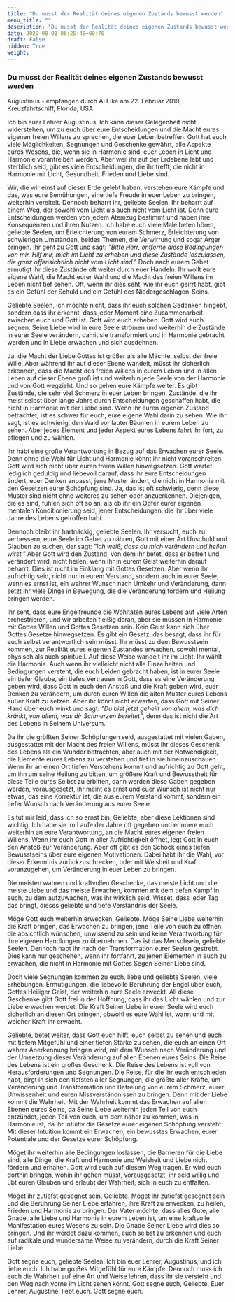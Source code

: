 ```yaml
---
title: "Du musst der Realität deines eigenen Zustands bewusst werden"
menu_title: ""
description: "Du musst der Realität deines eigenen Zustands bewusst werden"
date: 2020-08-01 06:25:48+00:70
draft: False
hidden: True
weight:
---
```

### Du musst der Realität deines eigenen Zustands bewusst werden

Augustinus - empfangen durch Al Fike am 22. Februar 2019, Kreuzfahrtschiff, Florida, USA.

Ich bin euer Lehrer Augustinus. Ich kann dieser Gelegenheit nicht widerstehen, um zu euch über eure Entscheidungen und die Macht eures eigenen freien Willens zu sprechen, die euer Leben betreffen. Gott hat euch viele Möglichkeiten, Segnungen und Geschenke gewährt, alle Aspekte eures Wesens, die, wenn sie in Harmonie sind, euer Leben in Licht und Harmonie vorantreiben werden. Aber weil ihr auf der Erdebene lebt und sterblich seid, gibt es viele Entscheidungen, die ihr trefft, die nicht in Harmonie mit Licht, Gesundheit, Frieden und Liebe sind.

Wir, die wir einst auf dieser Erde gelebt haben, verstehen eure Kämpfe und das, was eure Bemühungen, eine tiefe Freude in euer Leben zu bringen, weiterhin vereitelt. Dennoch beharrt ihr, geliebte Seelen. Ihr beharrt auf einem Weg, der sowohl vom Licht als auch nicht vom Licht ist. Denn eure Entscheidungen werden von jedem Atemzug bestimmt und haben ihre Konsequenzen und ihren Nutzen. Ich habe euch viele Male beten hören, geliebte Seelen, um Erleichterung von eurem Schmerz, Erleichterung von schwierigen Umständen, beides Themen, die Verwirrung und sogar Ärger bringen. Ihr geht zu Gott und sagt: *"Bitte Herr, entferne diese Bedingungen von mir. Hilf mir, mich im Licht zu erheben und diese Zustände loszulassen, die ganz offensichtlich nicht vom Licht sind."* Doch nach eurem Gebet ermutigt ihr diese Zustände oft weiter durch euer Handeln. Ihr wollt eure eigene Wahl, die Macht eurer Wahl und die Macht des freien Willens im Leben nicht tief sehen. Oft, wenn ihr dies seht, wie ihr euch geirrt habt, gibt es ein Gefühl der Schuld und ein Gefühl des Niedergeschlagen-Seins.

Geliebte Seelen, ich möchte nicht, dass ihr euch solchen Gedanken hingebt, sondern dass ihr erkennt, dass jeder Moment eine Zusammenarbeit zwischen euch und Gott ist. Gott wird euch erheben. Gott wird euch segnen. Seine Liebe wird in eure Seele strömen und weiterhin die Zustände in eurer Seele verändern, damit sie transformiert und in Harmonie gebracht werden und in Liebe erwachen und sich ausdehnen.

Ja, die Macht der Liebe Gottes ist größer als alle Mächte, selbst der freie Wille. Aber während ihr auf dieser Ebene wandelt, müsst ihr sicherlich erkennen, dass die Macht des freien Willens in eurem Leben und in allen Leben auf dieser Ebene groß ist und weiterhin jede Seele von der Harmonie und von Gott wegzieht. Und so gehen eure Kämpfe weiter. Es gibt Zustände, die sehr viel Schmerz in euer Leben bringen, Zustände, die ihr meist selbst über lange Jahre durch Entscheidungen geschaffen habt, die nicht in Harmonie mit der Liebe sind. Wenn ihr euren eigenen Zustand betrachtet, ist es schwer für euch, eure eigene Wahl darin zu sehen. Wie ihr sagt, ist es schwierig, den Wald vor lauter Bäumen in eurem Leben zu sehen. Aber jedes Element und jeder Aspekt eures Lebens fahrt ihr fort, zu pflegen und zu wählen.

Ihr habt eine große Verantwortung in Bezug auf das Erwachen eurer Seele. Denn ohne die Wahl für Licht und Harmonie könnt ihr nicht voranschreiten. Gott wird sich nicht über euren freien Willen hinwegsetzen. Gott wartet lediglich geduldig und liebevoll darauf, dass ihr eure Entscheidungen ändert, euer Denken anpasst, jene Muster ändert, die nicht in Harmonie mit den Gesetzen eurer Schöpfung sind. Ja, das ist oft schwierig, denn diese Muster sind nicht ohne weiteres zu sehen oder anzuerkennen. Diejenigen, die es sind, fühlen sich oft so an, als ob ihr ein Opfer eurer eigenen mentalen Konditionierung seid, jener Entscheidungen, die ihr über viele Jahre des Lebens getroffen habt.

Dennoch bleibt ihr hartnäckig, geliebte Seelen. Ihr versucht, euch zu verbessern, eure Seele im Gebet zu nähren, Gott mit einer Art Unschuld und Glauben zu suchen, der sagt: *"Ich weiß, dass du mich verändern und heilen wirst."* Aber Gott wird den Zustand, von dem ihr betet, dass er befreit und verändert wird, nicht heilen, wenn ihr in eurem Geist weiterhin darauf beharrt. Dies ist nicht im Einklang mit Gottes Gesetzen. Aber wenn ihr aufrichtig seid, nicht nur in eurem Verstand, sondern auch in eurer Seele, wenn es ernst ist, ein wahrer Wunsch nach Umkehr und Veränderung, dann setzt ihr viele Dinge in Bewegung, die die Veränderung fördern und Heilung bringen werden.

Ihr seht, dass eure Engelfreunde die Wohltaten eures Lebens auf viele Arten orchestrieren, und wir arbeiten fleißig daran, aber sie müssen in Harmonie mit Gottes Willen und Gottes Gesetzen sein. Kein Geist kann sich über Gottes Gesetze hinwegsetzen. Es gibt ein Gesetz, das besagt, dass ihr für euch selbst verantwortlich sein müsst. Ihr müsst zu dem Bewusstsein kommen, zur Realität eures eigenen Zustandes erwachen, sowohl mental, physisch als auch spirituell. Auf diese Weise wandelt ihr im Licht. Ihr wählt die Harmonie. Auch wenn ihr vielleicht nicht alle Einzelheiten und Bedingungen versteht, die euch Leiden gebracht haben, ist in eurer Seele ein tiefer Glaube, ein tiefes Vertrauen in Gott, dass es eine Veränderung geben wird, dass Gott in euch den Anstoß und die Kraft geben wird, euer Denken zu verändern, um durch euren Willen die alten Muster eures Lebens außer Kraft zu setzen. Aber ihr könnt nicht erwarten, dass Gott mit Seiner Hand über euch winkt und sagt: *"Du bist jetzt geheilt von allem, was dich kränkt, von allem, was dir Schmerzen bereitet"*, denn das ist nicht die Art des Lebens in Seinem Universum.

Da ihr die größten Seiner Schöpfungen seid, ausgestattet mit vielen Gaben, ausgestattet mit der Macht des freien Willens, müsst ihr dieses Geschenk des Lebens als ein Wunder betrachten, aber auch mit der Notwendigkeit, die Elemente eures Lebens zu verstehen und tief in sie hineinzuschauen. Wenn ihr an einen Ort tiefen Verstehens kommt und aufrichtig zu Gott geht, um ihn um seine Heilung zu bitten, um größere Kraft und Bewusstheit für diese Teile eures Selbst zu erbitten, dann werden diese Gaben gegeben werden, vorausgesetzt, ihr meint es ernst und euer Wunsch ist nicht nur etwas, das eine Korrektur ist, die aus eurem Verstand kommt, sondern ein tiefer Wunsch nach Veränderung aus eurer Seele.

Es tut mir leid, dass ich so ernst bin, Geliebte, aber diese Lektionen sind wichtig. Ich habe sie im Laufe der Jahre oft gegeben und erinnere euch weiterhin an eure Verantwortung, an die Macht eures eigenen freien Willens. Wenn ihr euch Gott in aller Aufrichtigkeit öffnet, legt Gott in euch den Anstoß zur Veränderung. Aber oft gibt es den Schock eines tiefen Bewusstseins über eure eigenen Motivationen. Dabei habt ihr die Wahl, vor dieser Erkenntnis zurückzuschrecken, oder mit Weisheit und Kraft voranzugehen, um Veränderung in euer Leben zu bringen.

Die meisten wahren und kraftvollen Geschenke, das meiste Licht und die meiste Liebe und das meiste Erwachen, kommen mit dem tiefen Kampf in euch, zu dem aufzuwachen, was ihr wirklich seid. Wisset, dass jeder Tag das bringt, dieses geliebte und tiefe Verständnis der Seele.

Möge Gott euch weiterhin erwecken, Geliebte. Möge Seine Liebe weiterhin die Kraft bringen, das Erwachen zu bringen, jene Teile von euch zu öffnen, die absichtlich wünschen, unwissend zu sein und keine Verantwortung für ihre eigenen Handlungen zu übernehmen. Das ist das Menschsein, geliebte Seelen. Dennoch habt ihr nach der Transformation eurer Seelen gestrebt. Dies kann nur geschehen, wenn ihr fortfahrt, zu jenen Elementen in euch zu erwachen, die nicht in Harmonie mit Gottes Segen Seiner Liebe sind.

Doch viele Segnungen kommen zu euch, liebe und geliebte Seelen, viele Erhebungen, Ermutigungen, die liebevolle Berührung der Engel über euch, Gottes Heiliger Geist, der weiterhin eure Seele erweckt. All diese Geschenke gibt Gott frei in der Hoffnung, dass ihr das Licht wählen und zur Liebe erwachen werdet. Die Kraft Seiner Liebe in eurer Seele wird euch sicherlich an diesen Ort bringen, obwohl es eure Wahl ist, wann und mit welcher Kraft ihr erwacht.

Geliebte, betet weiter, dass Gott euch hilft, euch selbst zu sehen und euch mit tiefem Mitgefühl und einer tiefen Stärke zu sehen, die euch an einen Ort wahrer Anerkennung bringen wird, mit dem Wunsch nach Veränderung und der Umsetzung dieser Veränderung auf allen Ebenen eures Seins. Die Reise des Lebens ist ein großes Geschenk. Die Reise des Lebens ist voll von Herausforderungen und Segnungen. Die Reise, für die ihr euch entschieden habt, birgt in sich den tiefsten aller Segnungen, die größte aller Kräfte, um Veränderung und Transformation und Befreiung von eurem Schmerz, eurer Unwissenheit und euren Missverständnissen zu bringen. Denn mit der Liebe kommt die Wahrheit. Mit der Wahrheit kommt das Erwachen auf allen Ebenen eures Seins, da Seine Liebe weiterhin jeden Teil von euch entzündet, jeden Teil von euch, um dem näher zu kommen, was in Harmonie ist, da ihr intuitiv die Gesetze eurer eigenen Schöpfung versteht. Mit dieser Intuition kommt ein Erwachen, ein bewusstes Erwachen, eurer Potentiale und der Gesetze eurer Schöpfung.

Möget ihr weiterhin alle Bedingungen loslassen, die Barrieren für die Liebe sind, alle Dinge, die Kraft und Harmonie und Weisheit und Liebe nicht fördern und erhalten. Gott wird euch auf diesem Weg tragen. Er wird euch dorthin bringen, wohin ihr gehen müsst, vorausgesetzt, ihr seid willig und übt euren Glauben und erlaubt der Wahrheit, sich in euch zu entfalten.

Möget ihr zutiefst gesegnet sein, Geliebte. Möget ihr zutiefst gesegnet sein und die Berührung Seiner Liebe erfahren, ihre Kraft zu erwecken, zu heilen, Frieden und Harmonie zu bringen. Der Vater möchte, dass alles Gute, alle Gnade, alle Liebe und Harmonie in eurem Leben ist, um eine kraftvolle Manifestation eures Wesens zu sein. Die Gnade Seiner Liebe wird dies so bringen. Und ihr werdet dazu kommen, euch selbst zu erkennen und euch auf radikale und wundersame Weise zu verändern, durch die Kraft Seiner Liebe.

Gott segne euch, geliebte Seelen. Ich bin euer Lehrer, Augustinus, und ich liebe euch. Ich habe großes Mitgefühl für eure Kämpfe. Dennoch muss ich euch die Wahrheit auf eine Art und Weise lehren, dass ihr sie versteht und den Weg nach vorne im Licht sehen könnt. Gott segne euch, Geliebte. Euer Lehrer, Augustine, liebt euch. Gott segne euch.
